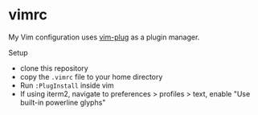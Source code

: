 # vimrc
My Vim configuration uses [vim-plug](https://github.com/junegunn/vim-plug) as a plugin manager.

Setup
- clone this repository
- copy the `.vimrc` file to your home directory
- Run `:PlugInstall` inside vim
- If using iterm2, navigate to preferences > profiles > text, enable "Use built-in powerline glyphs"

